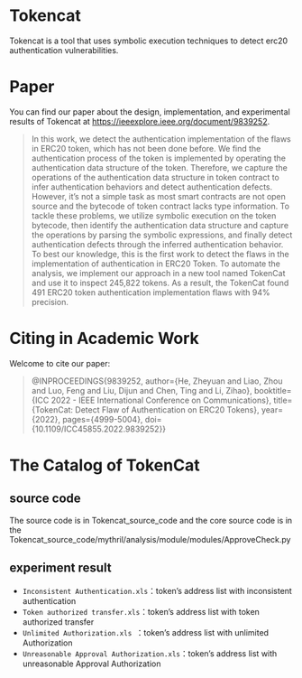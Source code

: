 # Tokencat
Tokencat is a tool that uses symbolic execution techniques to detect erc20 authentication vulnerabilities.

# Paper
You can find our paper about the design, implementation, and experimental results of Tokencat at https://ieeexplore.ieee.org/document/9839252.

> In this work, we detect the authentication implementation of the flaws in ERC20 token, which has not been done before. We find the authentication process of the token is implemented by operating the authentication data structure of the token. Therefore, we capture the operations of the authentication data structure in token contract to infer authentication behaviors and detect authentication defects. However, it’s not a simple task as most smart contracts are not open source and the bytecode of token contract lacks type information. To tackle these problems, we utilize symbolic execution on the token bytecode, then identify the authentication data structure and capture the operations by parsing the symbolic expressions, and finally detect authentication defects through the inferred authentication behavior. To best our knowledge, this is the first work to detect the flaws in the implementation of authentication in ERC20 Token. To automate the analysis, we implement our approach in a new tool named TokenCat and use it to inspect 245,822 tokens. As a result, the TokenCat found 491 ERC20 token authentication implementation flaws with 94% precision.

# Citing in Academic Work
Welcome to cite our paper:
> @INPROCEEDINGS{9839252,
  author={He, Zheyuan and Liao, Zhou and Luo, Feng and Liu, Dijun and Chen, Ting and Li, Zihao},
  booktitle={ICC 2022 - IEEE International Conference on Communications}, 
  title={TokenCat: Detect Flaw of Authentication on ERC20 Tokens}, 
  year={2022},
  pages={4999-5004},
  doi={10.1109/ICC45855.2022.9839252}}


# The Catalog of TokenCat 

## source code
The source code is in Tokencat_source_code and the core source code is in the Tokencat_source_code/mythril/analysis/module/modules/ApproveCheck.py

## experiment result
 * `Inconsistent Authentication.xls`：token’s address list with inconsistent authentication
 * `Token authorized transfer.xls`：token’s address list with token authorized transfer
 * `Unlimited Authorization.xls `：token’s address list with unlimited Authorization
 * `Unreasonable Approval Authorization.xls`：token’s address list with unreasonable Approval Authorization
